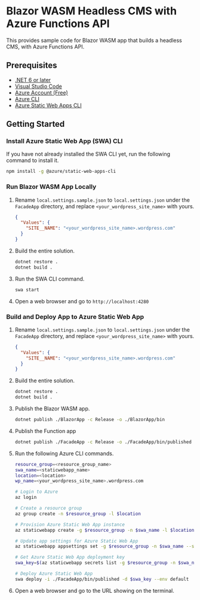 # Blazor WASM Headless CMS with Azure Functions API #

This provides sample code for Blazor WASM app that builds a headless CMS, with Azure Functions API.


## Prerequisites ##

* [.NET 6 or later](https://dotnet.microsoft.com/en-us/download/dotnet/6.0?WT.mc_id=dotnet-68007-juyoo)
* [Visual Studio Code](https://code.visualstudio.com/?WT.mc_id=dotnet-68007-juyoo)
* [Azure Account (Free)](https://azure.microsoft.com/free/?WT.mc_id=dotnet-68007-juyoo)
* [Azure CLI](https://docs.microsoft.com/cli/azure/install-azure-cli?WT.mc_id=dotnet-68007-juyoo)
* [Azure Static Web Apps CLI](https://github.com/Azure/static-web-apps-cli)


## Getting Started ##

### Install Azure Static Web App (SWA) CLI ###

If you have not already installed the SWA CLI yet, run the following command to install it.

```bash
npm install -g @azure/static-web-apps-cli
```

### Run Blazor WASM App Locally ###

1. Rename `local.settings.sample.json` to `local.settings.json` under the `FacadeApp` directory, and replace `<your_wordpress_site_name>` with yours.

    ```json
    {
      "Values": {
        "SITE__NAME": "<your_wordpress_site_name>.wordpress.com"
      }
    }
    ```

2. Build the entire solution.

    ```bash
    dotnet restore .
    dotnet build .
    ```

3. Run the SWA CLI command.

    ```bash
    swa start
    ```

4. Open a web browser and go to `http://localhost:4280`


### Build and Deploy App to Azure Static Web App ###

1. Rename `local.settings.sample.json` to `local.settings.json` under the `FacadeApp` directory, and replace `<your_wordpress_site_name>` with yours.

    ```json
    {
      "Values": {
        "SITE__NAME": "<your_wordpress_site_name>.wordpress.com"
      }
    }
    ```

2. Build the entire solution.

    ```bash
    dotnet restore .
    dotnet build .
    ```

3. Publish the Blazor WASM app.

    ```bash
    dotnet publish ./BlazorApp -c Release -o ./BlazorApp/bin
    ```

4. Publish the Function app

    ```bash
    dotnet publish ./FacadeApp -c Release -o ./FacadeApp/bin/published
    ```

5. Run the following Azure CLI commands.

    ```bash
    resource_group=<resource_group_name>
    swa_name=<staticwebapp_name>
    location=<location>
    wp_name=<your_wordpress_site_name>.wordpress.com

    # Login to Azure
    az login

    # Create a resource group
    az group create -n $resource_group -l $location

    # Provision Azure Static Web App instance
    az staticwebapp create -g $resource_group -n $swa_name -l $location
    
    # Update app settings for Azure Static Web App
    az staticwebapp appsettings set -g $resource_group -n $swa_name --setting-names SITE__NAME=$wp_name

    # Get Azure Static Web App deployment key
    swa_key=$(az staticwebapp secrets list -g $resource_group -n $swa_name --query "properties.apiKey" -o tsv)

    # Deploy Azure Static Web App
    swa deploy -i ./FacadeApp/bin/published -d $swa_key --env default
    ```

6. Open a web browser and go to the URL showing on the terminal.
